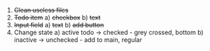 1. ~~Clean useless files~~
2. ~~Todo item~~
a) ~~checkbox~~
b) ~~text~~
3. ~~Input field~~
a) ~~text~~
b) ~~add button~~
4. Change state
a) active todo -> checked - grey crossed, bottom
b) inactive -> unchecked - add to main, regular